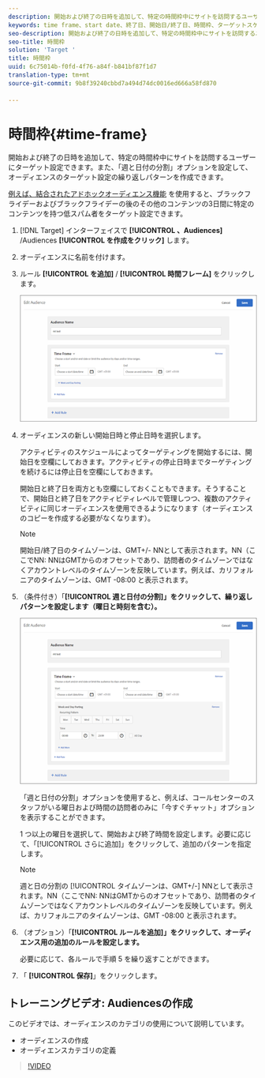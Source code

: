 ```yaml
---
description: 開始および終了の日時を追加して、特定の時間枠中にサイトを訪問するユーザーにターゲット設定できます。また、「週と日付の分割」オプションを設定して、オーディエンスのターゲット設定の繰り返しパターンを作成できます。
keywords: time frame、start date、終了日、開始日/終了日、時間枠、ターゲットスケジュール、週間の分割、日分割、分割
seo-description: 開始および終了の日時を追加して、特定の時間枠中にサイトを訪問するユーザーにターゲット設定できます。また、「週と日付の分割」オプションを設定して、オーディエンスのターゲット設定の繰り返しパターンを作成できます。
seo-title: 時間枠
solution: 'Target '
title: 時間枠
uuid: 6c75014b-f0fd-4f76-a84f-b841bf87f1d7
translation-type: tm+mt
source-git-commit: 9b8f39240cbbd7a494d74dc0016ed666a58fd870

---
```



# 時間枠{#time-frame}

開始および終了の日時を追加して、特定の時間枠中にサイトを訪問するユーザーにターゲット設定できます。また、「週と日付の分割」オプションを設定して、オーディエンスのターゲット設定の繰り返しパターンを作成できます。

[例えば、結合されたアドホックオーディエンス機能](../../../c-target/combining-multiple-audiences.md#concept_A7386F1EA4394BD2AB72399C225981E5) を使用すると、ブラックフライデーおよびブラックフライデーの後のその他のコンテンツの3日間に特定のコンテンツを持つ低スパム者をターゲット設定できます。

1. [!DNL Target] インターフェイスで **[!UICONTROL 、Audiences]** /Audiences **[!UICONTROL を作成をクリック]** します。
1. オーディエンスに名前を付けます。
1. ルール **[!UICONTROL を追加]** / **[!UICONTROL 時間フレーム]** をクリックします。

   ![](assets/target_timeframe_dialog.png)

1. オーディエンスの新しい開始日時と停止日時を選択します。

   アクティビティのスケジュールによってターゲティングを開始するには、開始日を空欄にしておきます。アクティビティの停止日時までターゲティングを続けるには停止日を空欄にしておきます。

   開始日と終了日を両方とも空欄にしておくこともできます。そうすることで、開始日と終了日をアクティビティレベルで管理しつつ、複数のアクティビティに同じオーディエンスを使用できるようになります（オーディエンスのコピーを作成する必要がなくなります）。

   >[!NOTE]
   >
   >開始日/終了日のタイムゾーンは、GMT+/- NNとして表示されます。NN（ここでNN: NNはGMTからのオフセットであり、訪問者のタイムゾーンではなくアカウントレベルのタイムゾーンを反映しています。例えば、カリフォルニアのタイムゾーンは、GMT -08:00 と表示されます。

1. （条件付き）「**[!UICONTROL 週と日付の分割]」をクリックして、繰り返しパターンを設定します（曜日と時刻を含む）。**

   ![](assets/week_and_day_parting.png)

   「週と日付の分割」オプションを使用すると、例えば、コールセンターのスタッフがいる曜日および時間の訪問者のみに「今すぐチャット」オプションを表示することができます。

   1 つ以上の曜日を選択して、開始および終了時間を設定します。必要に応じて、「[!UICONTROL さらに追加]」をクリックして、追加のパターンを指定します。

   >[!NOTE]
   >
   >週と日の分割の [!UICONTROL タイムゾーンは、GMT+/-] NNとして表示されます。NN（ここでNN: NNはGMTからのオフセットであり、訪問者のタイムゾーンではなくアカウントレベルのタイムゾーンを反映しています。例えば、カリフォルニアのタイムゾーンは、GMT -08:00 と表示されます。

1. （オプション）「**[!UICONTROL ルールを追加]」をクリックして、オーディエンス用の追加のルールを設定します。**

   必要に応じて、各ルールで手順 5 を繰り返すことができます。

1. 「 **[!UICONTROL 保存]**」をクリックします。

## トレーニングビデオ: Audiencesの作成

このビデオでは、オーディエンスのカテゴリの使用について説明しています。

* オーディエンスの作成
* オーディエンスカテゴリの定義

>[!VIDEO](https://video.tv.adobe.com/v/17392)
